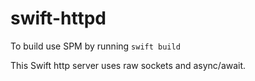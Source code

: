 # swift-httpd

To build use SPM by running `swift build`

This Swift http server uses raw sockets and async/await.
